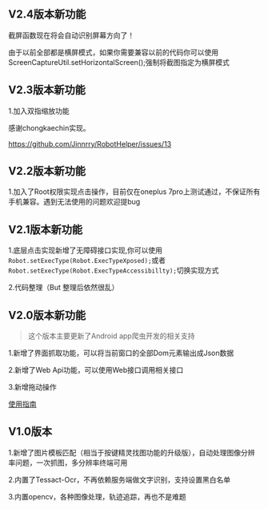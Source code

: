 ## V2.4版本新功能

截屏函数现在将会自动识别屏幕方向了！

由于以前全部都是横屏模式，如果你需要兼容以前的代码你可以使用ScreenCaptureUtil.setHorizontalScreen();强制将截图指定为横屏模式


## V2.3版本新功能

1.加入双指缩放功能

感谢chongkaechin实现。

https://github.com/Jinnrry/RobotHelper/issues/13


## V2.2版本新功能

1.加入了Root权限实现点击操作，目前仅在oneplus 7pro上测试通过，不保证所有手机兼容。遇到无法使用的问题欢迎提bug


## V2.1版本新功能

1.底层点击实现新增了无障碍接口实现,你可以使用`Robot.setExecType(Robot.ExecTypeXposed);`或者`Robot.setExecType(Robot.ExecTypeAccessibillty);`切换实现方式

2.代码整理（But 整理后依然很乱）


## V2.0版本新功能

> 这个版本主要更新了Android app爬虫开发的相关支持

1.新增了界面抓取功能，可以将当前窗口的全部Dom元素输出成Json数据

2.新增了Web Api功能，可以使用Web接口调用相关接口

3.新增拖动操作

[使用指南](https://github.com/Jinnrry/RobotHelper/wiki/%E5%9F%BA%E4%BA%8EWEB%E6%8E%A5%E5%8F%A3%E7%9A%84%E5%BC%80%E5%8F%91%E6%8C%87%E5%8D%97)


## V1.0版本

1.新增了图片模板匹配（相当于按键精灵找图功能的升级版），自动处理图像分辨率问题，一次抓图，多分辨率终端可用

2.内置了Tessact-Ocr，不再依赖服务端做文字识别，支持设置黑白名单

3.内置opencv，各种图像处理，轨迹追踪，再也不是难题
